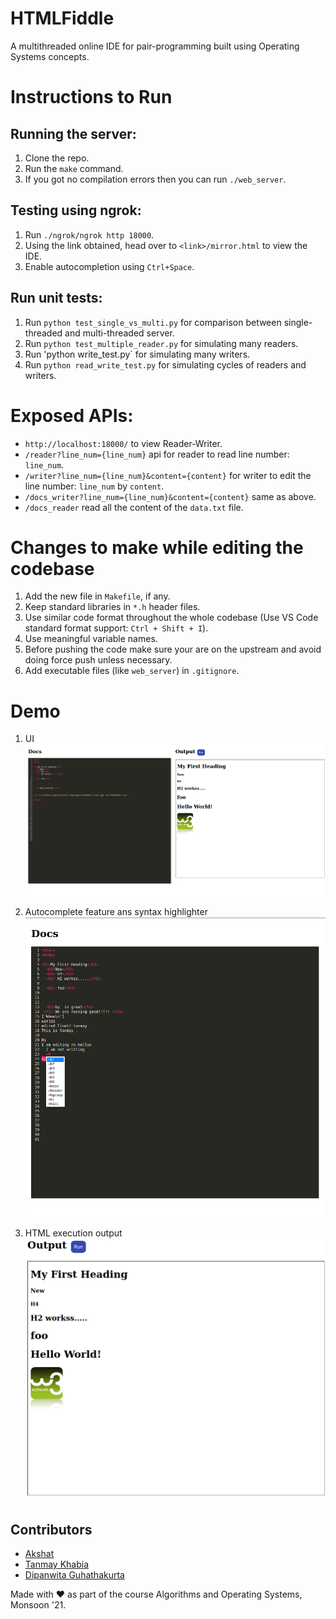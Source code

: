 # HTMLFiddle

A multithreaded online IDE for pair-programming built using Operating Systems concepts. 

# Instructions to Run

## Running the server:

1. Clone the repo.
2. Run the `make` command.
3. If you got no compilation errors then you can run `./web_server`.

## Testing using ngrok:

1. Run `./ngrok/ngrok http 18000`.
2. Using the link obtained, head over to `<link>/mirror.html` to view the IDE.
3. Enable autocompletion using `Ctrl+Space`.

## Run unit tests:

1. Run `python test_single_vs_multi.py` for comparison between single-threaded and multi-threaded server.
2. Run `python test_multiple_reader.py` for simulating many readers.
3. Run 'python write_test.py` for simulating many writers.
4. Run `python read_write_test.py` for simulating cycles of readers and writers.

# Exposed APIs:

- `http://localhost:18000/` to view Reader-Writer.
- `/reader?line_num={line_num}` api for reader to read line number: `line_num`.
- `/writer?line_num={line_num}&content={content}` for writer to edit the line number: `line_num` by `content`.
- `/docs_writer?line_num={line_num}&content={content}` same as above.
- `/docs_reader` read all the content of the `data.txt` file.

# Changes to make while editing the codebase

1. Add the new file in `Makefile`, if any.
2. Keep standard libraries in `*.h` header files.
3. Use similar code format throughout the whole codebase (Use VS Code standard format support: `Ctrl + Shift + I`).
4. Use meaningful variable names.
5. Before pushing the code make sure your are on the upstream and avoid doing force push unless necessary.
6. Add executable files (like `web_server`) in `.gitignore`.

# Demo

1. UI
![UI](./demo/overall_UI.png)

2. Autocomplete feature ans syntax highlighter
![Ac](./demo/autocomplete.png)

3. HTML execution output
![op](./demo/output.png)


## Contributors
- [Akshat](https://github.com/akshatdalton)
- [Tanmay Khabia](https://github.com/tkhabia)
- [Dipanwita Guhathakurta](https://github.com/susiejojo)

Made with ❤️️ as part of the course Algorithms and Operating Systems, Monsoon '21.
